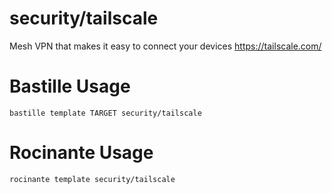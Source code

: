 # security/tailscale
Mesh VPN that makes it easy to connect your devices
https://tailscale.com/

# Bastille Usage
```shell
bastille template TARGET security/tailscale
```

# Rocinante Usage
```shell
rocinante template security/tailscale
```
